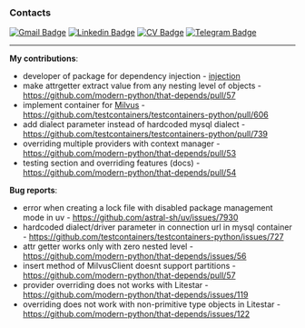 ### Contacts

[![Gmail Badge](https://img.shields.io/badge/-vanobel159@gmail.com-c14438?style=flat&logo=Gmail&logoColor=white&link=mailto:vanobel159@gmail.com)](mailto:vanobel159@gmail.com)
[![Linkedin Badge](https://img.shields.io/badge/-LinkedIn-0072b1?style=flat&logo=Linkedin&logoColor=white&link=https://www.linkedin.com/in/ivan-belyaev-2a510a253/)](https://www.linkedin.com/in/ivan-belyaev13/)
[![CV Badge](https://img.shields.io/badge/CV-web-blue?style=flat&link=https://resume.io/r/UB5g54I6r/)](https://resume.io/r/UB5g54I6r) 
[![Telegram Badge](https://img.shields.io/badge/-Telegram-blue?style=social&logo=telegram&link=https://t.me/nightblure)](https://t.me/nightblure) <p align='left'>

---

**My contributions**:
* developer of package for dependency injection - [injection](https://github.com/nightblure/injection)
* make attrgetter extract value from any nesting level of objects - https://github.com/modern-python/that-depends/pull/57
* implement container for [Milvus](https://milvus.io/) - https://github.com/testcontainers/testcontainers-python/pull/606
* add dialect parameter instead of hardcoded mysql dialect - https://github.com/testcontainers/testcontainers-python/pull/739
* overriding multiple providers with context manager - https://github.com/modern-python/that-depends/pull/53
* testing section and overriding features (docs) - https://github.com/modern-python/that-depends/pull/54


**Bug reports**:
* error when creating a lock file with disabled package management mode in uv - https://github.com/astral-sh/uv/issues/7930
* hardcoded dialect/driver parameter in connection url in mysql container - https://github.com/testcontainers/testcontainers-python/issues/727
* attr getter works only with zero nested level - https://github.com/modern-python/that-depends/issues/56
* insert method of MilvusClient doesnt support partitions - https://github.com/modern-python/that-depends/pull/57
* provider overriding does not works with Litestar - https://github.com/modern-python/that-depends/issues/119
* overriding does not work with non-primitive type objects in Litestar - https://github.com/modern-python/that-depends/issues/122
